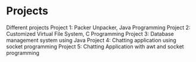 # Projects
Different projects
Project 1: Packer Unpacker, Java Programming
Project 2: Customized Virtual File System, C Programming
Project 3: Database management system using Java
Project 4: Chatting application using socket programming
Project 5: Chatting Application with awt and socket programming
